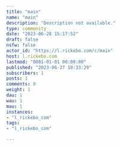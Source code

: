 ```yaml
---
title: "main" 
name: "main"
description: "Description not available."
type: community
date: "2023-06-28 15:17:52"
draft: false
nsfw: false
actor_id: "https://l.rickebo.com/c/main"
host: l.rickebo.com
lastmod: "0001-01-01 00:00:00"
published: "2023-06-27 10:33:29"
subscribers: 1
posts: 1
comments: 0
weight: 1
dau: 1
wau: 1
mau: 1
instances:
- "l_rickebo_com"
tags: 
- "l_rickebo_com"

---
```

